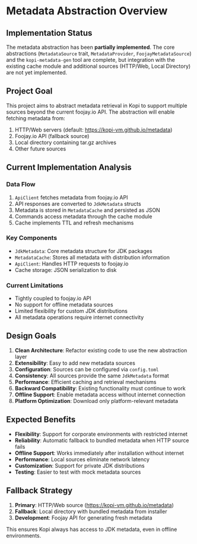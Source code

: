 # Metadata Abstraction Overview

## Implementation Status

The metadata abstraction has been **partially implemented**. The core abstractions (`MetadataSource` trait, `MetadataProvider`, `FoojayMetadataSource`) and the `kopi-metadata-gen` tool are complete, but integration with the existing cache module and additional sources (HTTP/Web, Local Directory) are not yet implemented.

## Project Goal

This project aims to abstract metadata retrieval in Kopi to support multiple sources beyond the current foojay.io API. The abstraction will enable fetching metadata from:

1. HTTP/Web servers (default: https://kopi-vm.github.io/metadata)
2. Foojay.io API (fallback source)
3. Local directory containing tar.gz archives
4. Other future sources

## Current Implementation Analysis

### Data Flow

1. `ApiClient` fetches metadata from foojay.io API
2. API responses are converted to `JdkMetadata` structs
3. Metadata is stored in `MetadataCache` and persisted as JSON
4. Commands access metadata through the cache module
5. Cache implements TTL and refresh mechanisms

### Key Components

- `JdkMetadata`: Core metadata structure for JDK packages
- `MetadataCache`: Stores all metadata with distribution information
- `ApiClient`: Handles HTTP requests to foojay.io
- Cache storage: JSON serialization to disk

### Current Limitations

- Tightly coupled to foojay.io API
- No support for offline metadata sources
- Limited flexibility for custom JDK distributions
- All metadata operations require internet connectivity

## Design Goals

1. **Clean Architecture**: Refactor existing code to use the new abstraction layer
2. **Extensibility**: Easy to add new metadata sources
3. **Configuration**: Sources can be configured via `config.toml`
4. **Consistency**: All sources provide the same `JdkMetadata` format
5. **Performance**: Efficient caching and retrieval mechanisms
6. **Backward Compatibility**: Existing functionality must continue to work
7. **Offline Support**: Enable metadata access without internet connection
8. **Platform Optimization**: Download only platform-relevant metadata

## Expected Benefits

- **Flexibility**: Support for corporate environments with restricted internet
- **Reliability**: Automatic fallback to bundled metadata when HTTP source fails
- **Offline Support**: Works immediately after installation without internet
- **Performance**: Local sources eliminate network latency
- **Customization**: Support for private JDK distributions
- **Testing**: Easier to test with mock metadata sources

## Fallback Strategy

1. **Primary**: HTTP/Web source (https://kopi-vm.github.io/metadata)
2. **Fallback**: Local directory with bundled metadata from installer
3. **Development**: Foojay API for generating fresh metadata

This ensures Kopi always has access to JDK metadata, even in offline environments.
